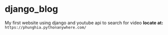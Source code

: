 # django_blog

My first website using django and youtube api to search for video 
**locate at:**
``https://phunghia.pythonanywhere.com/``
